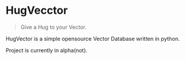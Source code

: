 # HugVecctor

> Give a Hug to your Vector.

HugVector is a simple opensource Vector Database written in python.

Project is currently in alpha(not). 
